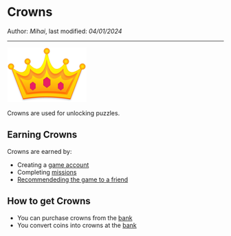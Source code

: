 ﻿# Crowns

Author: *Mihai*, last modified: _04/01/2024_

---

![Crown](images/crown.png?h=48)

Crowns are used for unlocking puzzles.

## Earning Crowns

Crowns are earned by:

* Creating a [game account](https://frenzygames.net/custom/account)
* Completing [missions](https://frenzygames.net/custom/missions)
* [Recommendeding the game to a friend](https://frenzygames.net/custom/missions)

## How to get Crowns

* You can purchase crowns from the [bank](https://frenzygames.net/custom/bank)
* You convert coins into crowns at the [bank](https://frenzygames.net/custom/bank)
